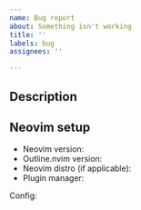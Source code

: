 ```yaml
---
name: Bug report
about: Something isn't working
title: ''
labels: bug
assignees: ''

---
```


## Description

<!--Include steps to reproduce, what you expect to happen, and the actual result-->


## Neovim setup

- Neovim version:   <!--[e.g. 0.9.4] (note that outline.nvim requires 0.7+)-->
- Outline.nvim version:   <!--[e.g. v1.0.0, or a commit hash]-->
- Neovim distro (if applicable):   <!--[e.g. LazyVim]-->
- Plugin manager:   <!--[e.g. Lazy.nvim]-->

<!--Please include your relevant config for outline.nvim below, if any-->

Config:
```

```
